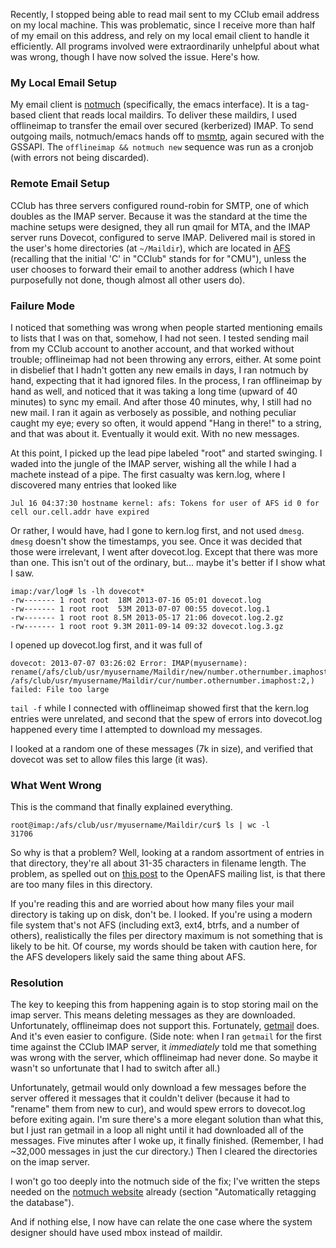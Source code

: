 Recently, I stopped being able to read mail sent to my CClub email address on
my local machine.  This was problematic, since I receive more than half of my
email on this address, and rely on my local email client to handle it
efficiently.  All programs involved were extraordinarily unhelpful about what
was wrong, though I have now solved the issue.  Here's how.

### My Local Email Setup ###

My email client is [notmuch](http://notmuchmail.org/) (specifically, the emacs
interface).  It is a tag-based client that reads local maildirs.  To deliver
these maildirs, I used offlineimap to transfer the email over secured
(kerberized) IMAP.  To send outgoing mails, notmuch/emacs hands off to
[msmtp](http://msmtp.sourceforge.net/), again secured with the GSSAPI.  The
`offlineimap && notmuch new` sequence was run as a cronjob (with errors not
being discarded).

### Remote Email Setup ###

CClub has three servers configured round-robin for SMTP, one of which doubles
as the IMAP server.  Because it was the standard at the time the machine
setups were designed, they all run qmail for MTA, and the IMAP server runs
Dovecot, configured to serve IMAP.  Delivered mail is stored in the user's
home directories (at `~/Maildir`), which are located in
[AFS](https://en.wikipedia.org/wiki/OpenAFS) (recalling that the initial 'C'
in "CClub" stands for for "CMU"), unless the user chooses to forward their
email to another address (which I have purposefully not done, though almost
all other users do).

### Failure Mode ###

I noticed that something was wrong when people started mentioning emails to
lists that I was on that, somehow, I had not seen.  I tested sending mail from
my CClub account to another account, and that worked without trouble;
offlineimap had not been throwing any errors, either.  At some point in
disbelief that I hadn't gotten any new emails in days, I ran notmuch by hand,
expecting that it had ignored files.  In the process, I ran offlineimap by
hand as well, and noticed that it was taking a long time (upward of 40
minutes) to sync my email.  And after those 40 minutes, why, I still had no
new mail.  I ran it again as verbosely as possible, and nothing peculiar
caught my eye; every so often, it would append "Hang in there!" to a string,
and that was about it.  Eventually it would exit.  With no new messages.

At this point, I picked up the lead pipe labeled "root" and started swinging.
I waded into the jungle of the IMAP server, wishing all the while I had a
machete instead of a pipe.  The first casualty was kern.log, where I
discovered many entries that looked like

    Jul 16 04:37:30 hostname kernel: afs: Tokens for user of AFS id 0 for cell our.cell.addr have expired

Or rather, I would have, had I gone to kern.log first, and not used `dmesg`.
`dmesg` doesn't show the timestamps, you see.  Once it was decided that those
were irrelevant, I went after dovecot.log.  Except that there was more than
one.  This isn't out of the ordinary, but... maybe it's better if I show what
I saw.

    imap:/var/log# ls -lh dovecot*
    -rw------- 1 root root  18M 2013-07-16 05:01 dovecot.log
    -rw------- 1 root root  53M 2013-07-07 00:55 dovecot.log.1
    -rw------- 1 root root 8.5M 2013-05-17 21:06 dovecot.log.2.gz
    -rw------- 1 root root 9.3M 2011-09-14 09:32 dovecot.log.3.gz

I opened up dovecot.log first, and it was full of

    dovecot: 2013-07-07 03:26:02 Error: IMAP(myusername): rename(/afs/club/usr/myusername/Maildir/new/number.othernumber.imaphost, /afs/club/usr/myusername/Maildir/cur/number.othernumber.imaphost:2,) failed: File too large

`tail -f` while I connected with offlineimap showed first that the kern.log
entries were unrelated, and second that the spew of errors into dovecot.log
happened every time I attempted to download my messages.

I looked at a random one of these messages (7k in size), and verified that
dovecot was set to allow files this large (it was).

### What Went Wrong ###

This is the command that finally explained everything.

    root@imap:/afs/club/usr/myusername/Maildir/cur$ ls | wc -l
    31706

So why is that a problem?  Well, looking at a random assortment of entries in
that directory, they're all about 31-35 characters in filename length.  The
problem, as spelled out on
[this post](https://lists.openafs.org/pipermail/openafs-info/2010-August/034177.html)
to the OpenAFS mailing list, is that there are too many files in this
directory.

If you're reading this and are worried about how many files your mail
directory is taking up on disk, don't be.  I looked.  If you're using a modern
file system that's not AFS (including ext3, ext4, btrfs, and a number of
others), realistically the files per directory maximum is not something that
is likely to be hit.  Of course, my words should be taken with caution here,
for the AFS developers likely said the same thing about AFS.

### Resolution ###

The key to keeping this from happening again is to stop storing mail on the
imap server.  This means deleting messages as they are downloaded.
Unfortunately, offlineimap does not support this.  Fortunately,
[getmail](http://pyropus.ca/software/getmail/) does.  And it's even easier to
configure.  (Side note: when I ran `getmail` for the first time against the
CClub IMAP server, it *immediately* told me that something was wrong with the
server, which offlineimap had never done.  So maybe it wasn't so unfortunate
that I had to switch after all.)

Unfortunately, getmail would only download a few messages before the server
offered it messages that it couldn't deliver (because it had to "rename" them
from new to cur), and would spew errors to dovecot.log before exiting again.
I'm sure there's a more elegant solution than what this, but I just ran
getmail in a loop all night until it had downloaded all of the messages.  Five
minutes after I woke up, it finally finished.  (Remember, I had ~32,000
messages in just the cur directory.)  Then I cleared the directories on the
imap server.

I won't go too deeply into the notmuch side of the fix; I've written the steps
needed on the [notmuch website](http://notmuchmail.org/howto/#index6h2)
already (section "Automatically retagging the database").

And if nothing else, I now have can relate the one case where the system
designer should have used mbox instead of maildir.
